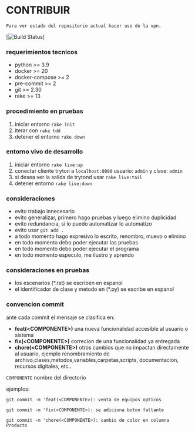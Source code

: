 # CONTRIBUIR

`Para ver estado del repositorio actual hacer uso de la vpn.`

[![Build Status](http://170.16.238.10:8000/api/badges/OneTeam/trytondo-sale_opportunity_management/status.svg)]

### requerimientos tecnicos

* python >= 3.9
* docker >= 20
* docker-compose >= 2
* pre-commit >= 2
* git >= 2.30
* rake >= 13

### procedimiento en pruebas

1. iniciar entorno `rake init`
2. iterar con `rake tdd`
3. detener el entorno `rake down`

### entorno vivo de desarrollo

1. iniciar entorno `rake live:up`
2. conectar cliente tryton a `localhost:8000` usuario: `admin` y clave: `admin`
  1. si desea ver la salida de trytond usar `rake live:tail`
3. detener entorno `rake live:down`

### consideraciones

* evito trabajo innecesario
* evito generalizar, primero hago pruebas y luego elimino duplicidad
* evito redundancia, si lo puedo automatizar lo automatizo
* evito usar `git add .`
* a todo momento hago expresivo lo escrito, renombro, muevo o elimino
* en todo momento debo poder ejecutar las pruebas
* en todo momento debo poder ejecutar el programa
* en todo momento especulo, me ilustro y aprendo

### consideraciones en pruebas

* los escenarios (*.rst) se escriben en espanol
* el identificador de clase y metodo en (*.py) se escribe en espanol

### convencion commit

ante cada commit el mensaje se clasifica en:
*  **feat(\<COMPONENTE\>)** una nueva funcionalidad accesible al usuario o sistema
*  **fix(\<COMPONENTE\>)** correcion de una funcionalidad ya entregada
*  **chore(\<COMPONENTE\>)** otros cambios que no impactan directamente al usuario, ejemplo renombramiento de archivo,clases,metodos,variables,carpetas,scripts, documentacion, recursos digitales, etc..

`COMPONENTE` nombre del directorio

ejemplos:

`git commit -m 'feat(<COMPONENTE>): venta de equipos opticos`

`git commit -m 'fix(<COMPONENTE>): se adiciona boton faltante`

`git commit -m 'chore(<COMPONENTE>): cambio de color en columna Producto`
